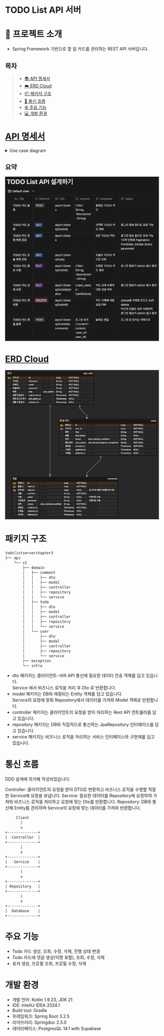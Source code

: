 TODO List API 서버
===
# 📝 프로젝트 소개 
- Spring Framework 기반으로 할 일 카드를 관리하는 REST API 서버입니다.

<h2>목차</h2>

> - [📚 API 명세서](#API-명세서)
> - [☁️ ERD Cloud](#erd-cloud)
> - [📦 패키지 구조](#패키지-구조)
> - [🔄 통신 흐름](#통신-흐름)
> - [⚙️ 주요 기능](#주요-기능)
> - [💻 개발 환경](#개발-환경)


# [API 명세서](https://mobzz.notion.site/1c3b0b6d379f4d5aa93d4ebc058ecd12?v=3c5b824e364e4112b4865b03a336dd05&pvs=74)

<details><summary>Use case diagram</summary>

![Use case diagram](Use_Case_Diagram.drawio.svg)

</details>

## 요약
![api_spec_summary.png](api_spec_summary.png)


# [ERD Cloud](https://www.erdcloud.com/d/8JmKdknxC3JsBpzEe)

![erd_cloud.png](erd_cloud.png)


# 패키지 구조

```
todolistserverchapter3
├── api
    └── v1
        ├── domain
        │   ├── comment
        │   │   ├── dto
        │   │   ├── model
        │   │   ├── controller
        │   │   ├── repository
        │   │   └── service
        │   ├── todo
        │   │   ├── dto
        │   │   ├── model
        │   │   ├── controller
        │   │   ├── repository
        │   │   └── service
        │   └── user
        │       ├── dto
        │       ├── model
        │       ├── controller
        │       ├── repository
        │       └── service
        ├── exception
        └── infra
```

- dto 패키지는 클라이언트-서버 API 통신에 필요한 데이터 전송 객체를 담고 있습니다.<br/> 
  Service 에서 비즈니스 로직을 처리 후 Dto 로 반환합니다.
- model 패키지는 DB와 매핑되는 Entity 객체를 담고 있습니다.<br/>
  Service의 요청에 맞춰 Repository에서 데이터를 가져와 Model 객체로 반환합니다.
- controller 패키지는 클라이언트의 요청을 받아 처리하는 Rest API 컨트롤러를 담고 있습니다.
- repository 패키지는 DB와 직접적으로 통신하는 JpaRepository 인터페이스를 담고 있습니다.
- service 패키지는 비즈니스 로직을 처리하는 서비스 인터페이스와 구현체를 담고 있습니다.


# 통신 흐름

DDD 설계에 의거해 작성되었습니다.

Controller: 클라이언트의 요청을 받아 DTO로 변환하고 비즈니스 로직을 수행할 적절한 Service에 요청을 보냅니다.
Service: 필요한 데이터를 Repository에 요청하여 가져와 비즈니스 로직을 처리하고 요청에 맞는 Dto를 반환합니다.
Repository: DB와 통신해 Entity를 관리하며 Service의 요청에 맞는 데이터를 가져와 반환합니다.

```plaintext
     Client
       |
       v
+--------------+
|  Controller  |
+--------------+
       |
       v
+--------------+
|   Service    |
+--------------+
       |
       v
+--------------+
| Repository   |
+--------------+
       |
       v
+--------------+
|  Database    |
+--------------+
```

# 주요 기능

- Todo 카드 생성, 조회, 수정, 삭제, 진행 상태 변경
- Todo 카드에 댓글 생성(익명 포함), 조회, 수정, 삭제
- 유저 생성, 프로필 조회, 프로필 수정, 삭제

# 개발 환경

- 개발 언어: Kotlin 1.9.23, JDK 21
- IDE: IntelliJ IDEA 2024.1
- Build tool: Gradle
- 프레임워크: Spring Boot 3.2.5
- 라이브러리: Springdoc 2.5.0
- 데이터베이스: PostgresQL 14.1 with Supabase